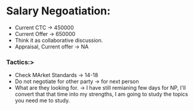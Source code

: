 # Salary Negoatiation:

- Current CTC -> 450000
- Current Offer -> 650000
- Think it as collaborative discussion.
- Appraisal, Current offer -> NA

### Tactics:>

- Check MArket Standards -> 14-18
- Do not negotiate for other party -> for next person
- What are they looking for. -> I have still remianing few days for NP, I'll convert that that time into my strengths, I am going to study the topics you need me to study.
